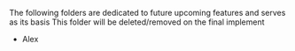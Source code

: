 The following folders are dedicated to future upcoming features and serves as its basis
This folder will be deleted/removed on the final implement
- Alex